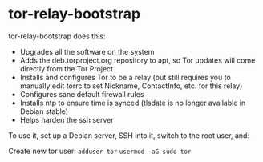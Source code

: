 tor-relay-bootstrap
===================

tor-relay-bootstrap does this:

* Upgrades all the software on the system
* Adds the deb.torproject.org repository to apt, so Tor updates will come directly from the Tor Project
* Installs and configures Tor to be a relay (but still requires you to manually edit torrc to set Nickname, ContactInfo, etc. for this relay)
* Configures sane default firewall rules
* Installs ntp to ensure time is synced (tlsdate is no longer available in Debian stable)
* Helps harden the ssh server

To use it, set up a Debian server, SSH into it, switch to the root user, and:

Create new tor user:
`adduser tor`
`usermod -aG sudo tor`
